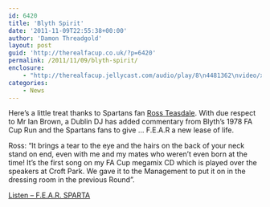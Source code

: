 ```yaml
---
id: 6420
title: 'Blyth Spirit'
date: '2011-11-09T22:55:38+00:00'
author: 'Damon Threadgold'
layout: post
guid: 'http://therealfacup.co.uk/?p=6420'
permalink: /2011/11/09/blyth-spirit/
enclosure:
    - "http://therealfacup.jellycast.com/audio/play/8\n4481362\nvideo/x-ms-asf\n"
categories:
    - News
---
```


Here’s a little treat thanks to Spartans fan [Ross Teasdale](https://twitter.com/#%21/rosst99). With due respect to Mr Ian Brown, a Dublin DJ has added commentary from Blyth’s 1978 FA Cup Run and the Spartans fans to give … F.E.A.R a new lease of life.

Ross: “It brings a tear to the eye and the hairs on the back of your neck stand on end, even with me and my mates who weren’t even born at the time! It’s the first song on my FA Cup megamix CD which is played over the speakers at Croft Park. We gave it to the Management to put it on in the dressing room in the previous Round”.

[Listen – F.E.A.R. SPARTA](http://therealfacup.jellycast.com/audio/play/8)